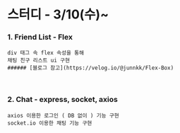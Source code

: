 스터디 - 3/10(수)~
===================

 ### 1. Friend List - Flex
```
div 태그 속 flex 속성을 통해 
채팅 친구 리스트 ui 구현
###### [블로그 참고](https://velog.io/@junnkk/Flex-Box)
```
<br>

 ### 2. Chat - express, socket, axios
```
axios 이용한 로그인 ( DB 없이 ) 기능 구현
socket.io 이용한 채팅 기능 구현
```
